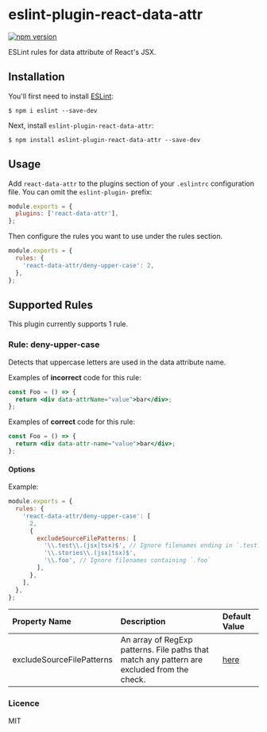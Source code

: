 # eslint-plugin-react-data-attr

[![npm version](https://badge.fury.io/js/eslint-plugin-react-data-attr.svg)](https://badge.fury.io/js/eslint-plugin-react-data-attr)

ESLint rules for data attribute of React's JSX.

## Installation

You'll first need to install [ESLint](http://eslint.org):

```
$ npm i eslint --save-dev
```

Next, install `eslint-plugin-react-data-attr`:

```
$ npm install eslint-plugin-react-data-attr --save-dev
```

## Usage

Add `react-data-attr` to the plugins section of your `.eslintrc` configuration file. You can omit the `eslint-plugin-` prefix:

```javascript
module.exports = {
  plugins: ['react-data-attr'],
};
```

Then configure the rules you want to use under the rules section.

```javascript
module.exports = {
  rules: {
    'react-data-attr/deny-upper-case': 2,
  },
};
```

## Supported Rules

This plugin currently supports 1 rule.

### Rule: deny-upper-case

Detects that uppercase letters are used in the data attribute name.

Examples of **incorrect** code for this rule:

```jsx
const Foo = () => {
  return <div data-attrName="value">bar</div>;
};
```

Examples of **correct** code for this rule:

```jsx
const Foo = () => {
  return <div data-attr-name="value">bar</div>;
};
```

#### Options

Example:

```javascript
module.exports = {
  rules: {
    'react-data-attr/deny-upper-case': [
      2,
      {
        excludeSourceFilePatterns: [
          '\\.test\\.(jsx|tsx)$', // Ignore filenames ending in `.test.jsx` or `.test.tsx`
          '\\.stories\\.(jsx|tsx)$',
          '\\.foo', // Ignore filenames containing `.foo`
        ],
      },
    ],
  },
};
```

| Property Name             | Description                                                                                 | Default Value                                                                                                      |
| :------------------------ | :------------------------------------------------------------------------------------------ | :----------------------------------------------------------------------------------------------------------------- |
| excludeSourceFilePatterns | An array of RegExp patterns. File paths that match any pattern are excluded from the check. | [here](https://github.com/recruit-tech/eslint-plugin-react-data-attr/blob/main/lib/rules/denyUpperCase.ts#L11-L14) |

### Licence

MIT
